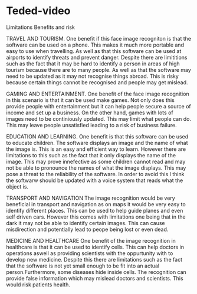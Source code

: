 # Teded-video
Limitations Benefits and risk

TRAVEL AND TOURISM.
One benefit if this face image recogniton is that the software can be used
on a phone. This makes it much more portable and easy to use when travelling.
As well as that this software can be used at airports to identify threats and
prevent danger. Despite there are limititions such as the fact that it may be 
hard to identify a person in areas of high tourism because there are to many
people. As well as that the software may need to be updated as it may not 
recognise things abroad. This is risky because certain things cannot be 
recognised and people may get mislead.

GAMING AND ENTERTAINMENT.
One benefit of the face image recognition in this scenario
is that it can be used make games. Not only does this provide people
with entertainment but it can help people secure a source of income
and set up a business. On the other hand, games with lots of images
need to be continiously updated. This may limit what people can do. This
may leave people unsatisfied leading to a risk of business failure.

EDUCATION AND LEARNING.
One benefit is that this software can be used to educate children.
The software displays an image and the name of what the image is.
This is an easy and efficient way to learn. However there are limitations to this
such as the fact that it only displays the name of the image. This may prove
innefective as some children cannot read and may not be able to pronounce the 
names of what the image displays. This may pose a threat to the reliability 
of the software. In order to avoid this I think the softwarw should be updated with 
a voice system that reads what the object is.

TRANSPORT AND NAVIGATION
The image recognition would be very beneficial in transport and navigation as on maps it
would be very easy to identify different places. This can be used to help guide planes and
even self driven cars. However this comes with limitations one being that in the dark it may 
not be able to identify certain images. This can cause misdirection and potentially lead to peope
being lost or even dead.

MEDICINE AND HEALTHCARE
One benefit of the image recognition in healthcare is that it can be used to identify cells.
This can help doctors in operations aswell as providing scientists with the oppurtunity with 
to develop new medicine. Despite this there are limitations such as the fact that the software
is not yet small enough to be fit into an actual person.Furthermore, some diseases hide inside cells.
The recognition can provide false information which may mislead doctors and scientists. This would 
risk patients health.
